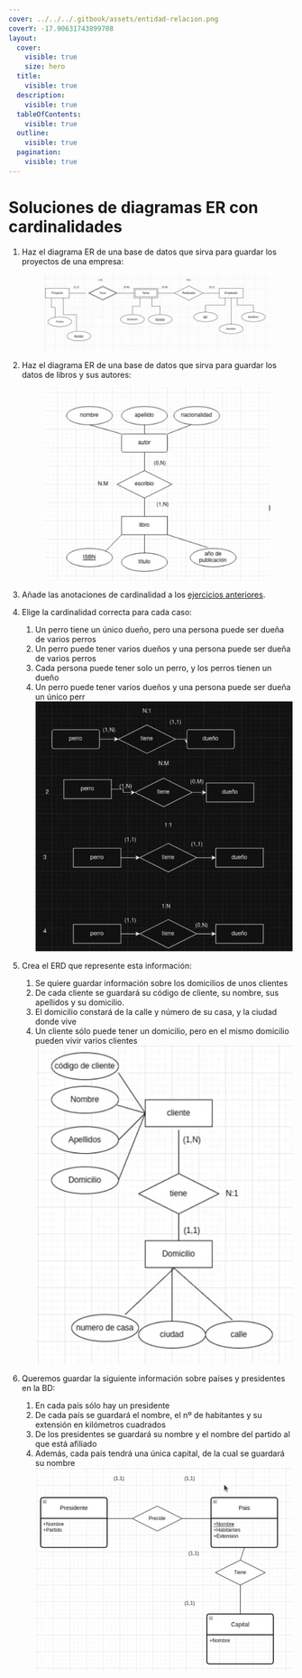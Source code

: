 ```yaml
---
cover: ../../../.gitbook/assets/entidad-relacion.png
coverY: -17.90631743899708
layout:
  cover:
    visible: true
    size: hero
  title:
    visible: true
  description:
    visible: true
  tableOfContents:
    visible: true
  outline:
    visible: true
  pagination:
    visible: true
---
```


# Soluciones de diagramas ER con cardinalidades

1.  Haz el diagrama ER de una base de datos que sirva para guardar los proyectos de una empresa:

    <figure><img src="../../../.gitbook/assets/image (150).png" alt=""><figcaption></figcaption></figure>
2.  Haz el diagrama ER de una base de datos que sirva para guardar los datos de libros y sus autores:

    <figure><img src="../../../.gitbook/assets/image (151).png" alt=""><figcaption></figcaption></figure>
3. Añade las anotaciones de cardinalidad a los [ejercicios anteriores](../../ejercicios-de-diagramas-er.md).
4. Elige la cardinalidad correcta para cada caso:
   1. Un perro tiene un único dueño, pero una persona puede ser dueña de varios perros
   2. Un perro puede tener varios dueños y una persona puede ser dueña de varios perros
   3. Cada persona puede tener solo un perro, y los perros tienen un dueño
   4. Un perro puede tener varios dueños y una persona puede ser dueña un único perr\
      ![](<../../../.gitbook/assets/image (152).png>)
5. Crea el ERD que represente esta información:
   1. Se quiere guardar información sobre los domicilios de unos clientes
   2. De cada cliente se guardará su código de cliente, su nombre, sus apellidos y su domicilio.
   3. El domicilio constará de la calle y número de su casa, y la ciudad donde vive
   4. Un cliente sólo puede tener un domicilio, pero en el mismo domicilio pueden vivir varios clientes\
      ![](<../../../.gitbook/assets/image (1) (1) (1) (1) (1) (1) (1) (1) (1).png>)
6. Queremos guardar la siguiente información sobre países y presidentes en la BD:
   1. En cada país sólo hay un presidente
   2. De cada país se guardará el nombre, el nº de habitantes y su extensión en kilómetros cuadrados
   3. De los presidentes se guardará su nombre y el nombre del partido al que está afiliado
   4. Además, cada país tendrá una única capital, de la cual se guardará su nombre\
      ![](<../../../.gitbook/assets/image (1) (1) (1) (1) (1) (1) (1) (1) (1) (1).png>)
